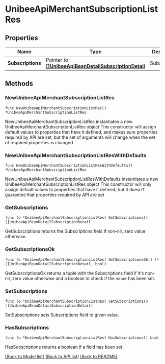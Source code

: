 # UnibeeApiMerchantSubscriptionListRes

## Properties

Name | Type | Description | Notes
------------ | ------------- | ------------- | -------------
**Subscriptions** | Pointer to [**[]UnibeeApiBeanDetailSubscriptionDetail**](UnibeeApiBeanDetailSubscriptionDetail.md) | Subscriptions | [optional] 

## Methods

### NewUnibeeApiMerchantSubscriptionListRes

`func NewUnibeeApiMerchantSubscriptionListRes() *UnibeeApiMerchantSubscriptionListRes`

NewUnibeeApiMerchantSubscriptionListRes instantiates a new UnibeeApiMerchantSubscriptionListRes object
This constructor will assign default values to properties that have it defined,
and makes sure properties required by API are set, but the set of arguments
will change when the set of required properties is changed

### NewUnibeeApiMerchantSubscriptionListResWithDefaults

`func NewUnibeeApiMerchantSubscriptionListResWithDefaults() *UnibeeApiMerchantSubscriptionListRes`

NewUnibeeApiMerchantSubscriptionListResWithDefaults instantiates a new UnibeeApiMerchantSubscriptionListRes object
This constructor will only assign default values to properties that have it defined,
but it doesn't guarantee that properties required by API are set

### GetSubscriptions

`func (o *UnibeeApiMerchantSubscriptionListRes) GetSubscriptions() []UnibeeApiBeanDetailSubscriptionDetail`

GetSubscriptions returns the Subscriptions field if non-nil, zero value otherwise.

### GetSubscriptionsOk

`func (o *UnibeeApiMerchantSubscriptionListRes) GetSubscriptionsOk() (*[]UnibeeApiBeanDetailSubscriptionDetail, bool)`

GetSubscriptionsOk returns a tuple with the Subscriptions field if it's non-nil, zero value otherwise
and a boolean to check if the value has been set.

### SetSubscriptions

`func (o *UnibeeApiMerchantSubscriptionListRes) SetSubscriptions(v []UnibeeApiBeanDetailSubscriptionDetail)`

SetSubscriptions sets Subscriptions field to given value.

### HasSubscriptions

`func (o *UnibeeApiMerchantSubscriptionListRes) HasSubscriptions() bool`

HasSubscriptions returns a boolean if a field has been set.


[[Back to Model list]](../README.md#documentation-for-models) [[Back to API list]](../README.md#documentation-for-api-endpoints) [[Back to README]](../README.md)


